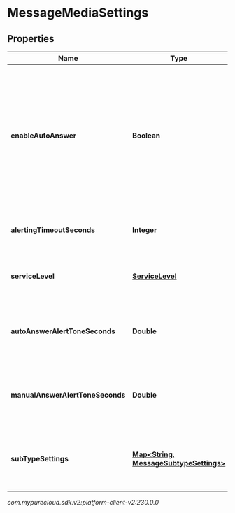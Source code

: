 # MessageMediaSettings


## Properties

| Name | Type | Description | Notes |
| ------------ | ------------- | ------------- | ------------- |
| **enableAutoAnswer** | **Boolean** | Indicates if auto-answer is enabled for the given media type or subtype (default is false).  Subtype settings take precedence over media type settings. |  [optional] |
| **alertingTimeoutSeconds** | **Integer** | The alerting timeout for the media type, in seconds |  [optional] |
| **serviceLevel** | [**ServiceLevel**](ServiceLevel) | The targeted service level for the media type |  [optional] |
| **autoAnswerAlertToneSeconds** | **Double** | How long to play the alerting tone for an auto-answer interaction |  [optional] |
| **manualAnswerAlertToneSeconds** | **Double** | How long to play the alerting tone for a manual-answer interaction |  [optional] |
| **subTypeSettings** | [**Map&lt;String, MessageSubtypeSettings&gt;**](MessageSubtypeSettings) | Map of media subtype to media subtype specific settings. |  [optional] |




_com.mypurecloud.sdk.v2:platform-client-v2:230.0.0_
